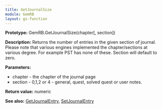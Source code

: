 ```yaml
---
title: GetJournalSize
module: GemRB
layout: gs-function
---
```


**Prototype:** GemRB.GetJournalSize(chapter[, section])

**Description:** Returns the number of entries in the given section of 
journal. Please note that various engines implemented the chapter/sections 
at various degree. For example PST has none of these. Section will default 
to zero.

**Parameters:**
  * chapter - the chapter of the journal page
  * section - 0,1,2 or 4 - general, quest, solved quest or user notes.

**Return value:** numeric

**See also:** [GetJournalEntry](GetJournalEntry.md), [SetJournalEntry](SetJournalEntry.md)

